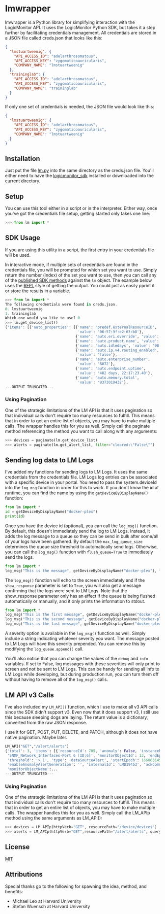 # lmwrapper

lmwrapper is a Python library for simplifying interaction with the LogicMonitor API. It uses the LogicMonitor Python SDK, but takes it a step further by facilitating credentials management. All credentials are stored in a JSON file called creds.json that looks like this:

```json
{
  "lmstuartweenig": {
    "API_ACCESS_ID": "adelarthrosomatous",
    "API_ACCESS_KEY": "zygomaticoauricularis",
    "COMPANY_NAME": "lmstuartweenig"
  },
  "traininglab": {
    "API_ACCESS_ID": "adelarthrosomatous",
    "API_ACCESS_KEY": "zygomaticoauricularis",
    "COMPANY_NAME": "traininglab"
  }
}
```

If only one set of credentials is needed, the JSON file would look like this:
```json
{
  "lmstuartweenig": {
    "API_ACCESS_ID": "adelarthrosomatous",
    "API_ACCESS_KEY": "zygomaticoauricularis",
    "COMPANY_NAME": "lmstuartweenig"
  }
}

```

## Installation

Just put the file [lm.py](../blob/main/lm.py) into the same directory as the creds.json file. You'll either need to have the [logicmonitor_sdk](https://www.logicmonitor.com/support/rest-api-developers-guide/logicmonitor-sdks) installed or downloaded into the current directory.

## Setup
You can use this tool either in a script or in the interpreter. Either way, once you've got the credentials file setup, getting started only takes one line:

```python
>>> from lm import *
```

## SDK Usage
If you are using this utility in a script, the first entry in your credentials file will be used.

In interactive mode, if multiple sets of credentials are found in the credentials file, you will be prompted for which set you want to use. Simply return the number (index) of the set you want to use, then you can call any of the [published SDK methods](https://www.logicmonitor.com/swagger-ui-master/api-v3/lm-sdkv3-docs.html) against the `lm` object. The example below uses the [REPL](https://en.wikipedia.org/wiki/Read%E2%80%93eval%E2%80%93print_loop) style of getting the output. You could just as easily pprint it or store the results in a variable.

```python
>>> from lm import *
The following credentials were found in creds.json.
0. lmstuartweenig
1. traininglab
Which one would you like to use? 0
>>> lm.get_device_list()
{'items': [{'auto_properties': [{'name': 'predef.externalResourceID',
                                 'value': '06:57:9f:e2:63:b8'},
                                {'name': 'auto.eri.override', 'value': '1'},
                                {'name': 'auto.product.name', 'value': 'null'},
                                {'name': 'auto.idledays', 'value': '98'},
                                {'name': 'auto.ip.v4.routing_enabled',
                                 'value': 'false'},
                                {'name': 'auto.enterprise_number',
                                 'value': '8072'},
                                {'name': 'auto.endpoint.uptime',
                                 'value': '482 days, 22:17:23.40'},
                                {'name': 'auto.memory.total',
                                 'value': '8373010432'},
---OUTPUT TRUNCATED---

```
### Using Pagination
One of the strategic limitations of the LM API is that it uses pagination so that individual calls don't require too many resources to fulfill. This means that in order to get an entire list of objects, you may have to make multiple calls. The wrapper handles this for you as well. Simply call the paginate method referencing the method you want to call along with any arguments:

```python
>>> devices = paginate(lm.get_device_list)
>>> alerts = paginate(lm.get_alert_list, filter="cleared:\"False\"")
```


## Sending log data to LM Logs
I've added my functions for sending logs to LM Logs. It uses the same credentials from the credentials file. LM Logs log entries can be associated with a specific device in your portal. You need to pass the system.deviceId into the `log_msg` function in order for this to work. If you don't know the id at runtime, you can find the name by using the `getDeviceByDisplayName()` function:

```python
from lm import *
id = getDeviceByDisplayName("docker-plex")
print(id)
```

Once you have the device id (optional), you can call the `log_msg()` function. By default, this doesn't immediately send the log to LM Logs. Instead, it adds the log message to a queue so they can be send in bulk after some/all of your logs have been gathered. By default the `max_log_queue_size` determines the queue size threshold to automatically send logs. Otherwise, you can call the `log_msg()` function with `flush_queue=True` to immediately send the logs. 

```python
from lm import *
log_msg("This is the message", getDeviceByDisplayName("docker-plex"), flush_queue=True)
```

The `log_msg()` function will echo to the screen immediately and if the `show_response` parameter is set to `True`, you will also get a message confirming that the logs were sent to LM Logs. Note that the show_response parameter only has an effect if the queue is being flushed automatically or manually, and it only prints the information to stdout.

```python
from lm import *
log_msg("This is the first message", getDeviceByDisplayName("docker-plex"))
log_msg("This is the second message", getDeviceByDisplayName("docker-plex"))
log_msg("This is the last message", getDeviceByDisplayName("docker-plex"), flush_queue=True, show_response=True)
```

A severity option is available in the `log_msg()` function as well. Simply include a string indicating whatever severity you want. The message posted to LM Logs will have this severity prepended. You can remove this by modifying the `log_queue.append()` call. 

You'll also notice that you can change the values of the `debug` and `info` variables. If set to False, log messages with these severities will only print to screen and not be sent to LM Logs. This can be handy for sending all info to LM Logs while developing, but during production run, you can turn them off without having to remove all of the `log_msg()` calls.

## LM API v3 Calls

I've also included my `LM_API()` function, which I use to make all v3 API calls since the SDK didn't support v3. Even now that it does support v3, I still use this because sleeping dogs are laying. The return value is a dictionary, converted from the raw JSON response.

I use it for GET, POST, PUT, DELETE, and PATCH, although it does not have native pagination. Maybe later.

```python
LM_API("GET","/alert/alerts")
{'total': 3, 'items': [{'resourceId': 705, 'anomaly': False, 'instanceName':
 'SNMP_Network_Interfaces-Port 6 [ID:6]', 'monitorObjectId': 13, 'endEpoch': 0, 'rule': '', 
 'threshold': '> 1', 'type': 'dataSourceAlert', 'startEpoch': 1668631459, 
 'enableAnomalyAlertGeneration': '', 'internalId': 'LMD19453', 'ackComment': '', 
 'monitorObjectName':...
---OUTPUT TRUNCATED---
```

### Using Pagination
One of the strategic limitations of the LM API is that it uses pagination so that individual calls don't require too many resources to fulfill. This means that in order to get an entire list of objects, you may have to make multiple calls. The wrapper handles this for you as well. Simply call the LM_APIp method using the same arguments as LM_API():

```python
>>> devices = LM_APIp(httpVerb="GET", resourcePath="/device/devices")
>>> alerts = LM_APIp(httpVerb="GET",resourcePath="/alert/alerts", queryParams={"filter":"cleared:\"False\""})
```

## License
[MIT](https://choosealicense.com/licenses/mit/)

## Attributions
Special thanks go to the following for spawning the idea, method, and benefits:

- Michael Leo at Harvard University
- Stefan Wuensch at Harvard University
